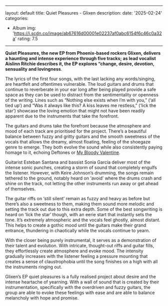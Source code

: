 ﻿
---
layout: default
title: Quiet Pleasures - Glixen
description:
date: '2025-02-24'
categories:
  - Album
img: 'https://i.scdn.co/image/ab67616d00001e02237af0abc6154f6c46c0a32a'
rating: 7.5
---







**Quiet Pleasures, the new EP from Phoenix-based rockers Glixen, delivers a haunting and intense experience through five tracks; as lead vocalist Aislinn Ritchie describes it, the EP explores “change, desire, devotion, sensuality and lovingness**.

The lyrics of the first four songs, with the last lacking any words/singing, are heartfelt and oftentimes vulnerable. The loud guitars and drums that continue to reverberate in your ear long after being played provide a safe space as they can be used to distract from the sentimentality or openness of the writing. Lines such as “Nothing else exists when I’m with you,” (‘all tied up’) and “Was it always like this? A kiss leaves me restless,” (‘lick the star’) showcase the loving emotion that might not have been readily apparent due to the instruments that take the forefront.

The guitars and drums take the forefront because the atmosphere and mood of each track are prioritised for the project. There’s a beautiful balance between fuzzy and gritty guitars and the smooth sweetness of the vocals that allows the dreamy, almost floating, feeling of the shoegaze genre to emerge. They both evolve the sound while also consistently paying homage to it, echoing Deftones or  [My Bloody Valentine](https://northerntransmissions.com/my-bloody-valentine-sign-to-domino/).

Guitarist Esteban Santana and bassist Sonia García deliver most of the intense sonic punches, creating a storm of sound that completely engulfs the listener. However, with Keire Johnson’s drumming, the songs remain tethered to the ground, notably heard on ‘avoid’ where the drums crash and shine on the track, not letting the other instruments run away or get ahead of themselves.

The guitar riffs on ‘still silent’ remain as fuzzy and heavy as before but there’s also a sweetness to them, making them sound more melodic and setting the track out due to this extra depth. Some of the best songwriting is heard on ‘lick the star’ though, with an eerie start that instantly sets the tone. It’s extremely atmospheric and the vocals feel ghostly, almost distant. This helps to create a gothic mood until the guitars make their grand entrance, thundering in chaotically while the vocals continue to yearn.

With the closer being purely instrumental, it serves as a demonstration of their talent and evolution. With intricate, thought-out riffs and guitar fills, they effortlessly create atmosphere and evoke mood. The intensity gradually increases with the listener feeling a pressure mounting that creates a sense of claustrophobia until the song finishes on a high with all the instruments ringing out.

Glixen’s EP quiet pleasures is a fully realised project about desire and the intense heartache of yearning. With a wall of sound that is created by their instrumentation, specifically with the overdriven and fuzzy guitars, the group are able to evoke these feelings with ease and are able to balance melancholy with hope and promise.
